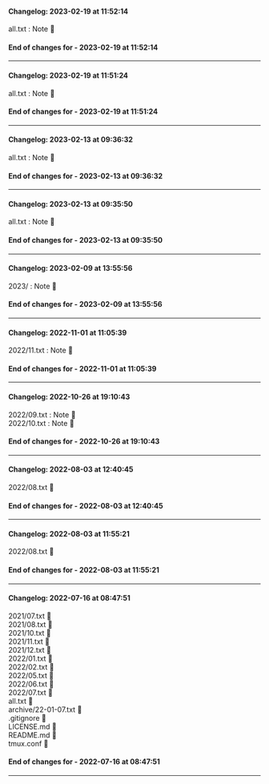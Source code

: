 #### Changelog: 2023-02-19 at 11:52:14  

all.txt : Note 🚀  
  
#### End of changes for  - 2023-02-19 at 11:52:14  
  
----  
  
#### Changelog: 2023-02-19 at 11:51:24  

all.txt : Note 🚀  
  
#### End of changes for  - 2023-02-19 at 11:51:24  
  
----  
  
#### Changelog: 2023-02-13 at 09:36:32  

all.txt : Note 🚀  
  
#### End of changes for  - 2023-02-13 at 09:36:32  
  
----  
  
#### Changelog: 2023-02-13 at 09:35:50  

all.txt : Note 🚀  
  
#### End of changes for  - 2023-02-13 at 09:35:50  
  
----  
  
#### Changelog: 2023-02-09 at 13:55:56  

2023/ : Note 🚀  
  
#### End of changes for  - 2023-02-09 at 13:55:56  
  
----  
  
#### Changelog: 2022-11-01 at 11:05:39  

2022/11.txt : Note 🚀  
  
#### End of changes for  - 2022-11-01 at 11:05:39  
  
----  
  
#### Changelog: 2022-10-26 at 19:10:43  

2022/09.txt : Note 🚀  
2022/10.txt : Note 🚀  
  
#### End of changes for  - 2022-10-26 at 19:10:43  
  
----  
  
#### Changelog: 2022-08-03 at 12:40:45  
  
2022/08.txt      🚀  
  
#### End of changes for  - 2022-08-03 at 12:40:45  
  
----  
  
#### Changelog: 2022-08-03 at 11:55:21  
  
2022/08.txt      🚀  
  
#### End of changes for  - 2022-08-03 at 11:55:21  
  
----  
  
#### Changelog: 2022-07-16 at 08:47:51  
  
2021/07.txt 🚀   
2021/08.txt 🚀   
2021/10.txt 🚀   
2021/11.txt 🚀   
2021/12.txt 🚀   
2022/01.txt 🚀   
2022/02.txt 🚀   
2022/05.txt 🚀   
2022/06.txt 🚀   
2022/07.txt 🚀   
all.txt 🚀   
archive/22-01-07.txt 🚀   
.gitignore 🚀   
LICENSE.md 🚀   
README.md 🚀   
tmux.conf 🚀   
  
#### End of changes for  - 2022-07-16 at 08:47:51  
----  
  
  
